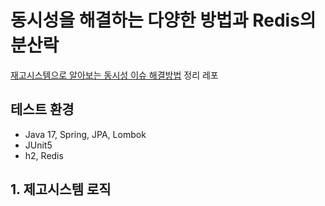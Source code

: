 # 동시성을 해결하는 다양한 방법과 Redis의 분산락
[재고시스템으로 알아보는 동시성 이슈 해결방법](https://www.inflearn.com/course/%EB%8F%99%EC%8B%9C%EC%84%B1%EC%9D%B4%EC%8A%88-%EC%9E%AC%EA%B3%A0%EC%8B%9C%EC%8A%A4%ED%85%9C)
정리 레포

## 테스트 환경
- Java 17, Spring, JPA, Lombok
- JUnit5
- h2, Redis

## 1. 제고시스템 로직

```java

```